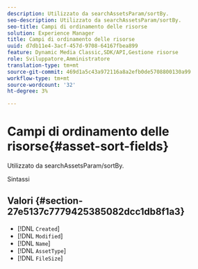```yaml
---
description: Utilizzato da searchAssetsParam/sortBy.
seo-description: Utilizzato da searchAssetsParam/sortBy.
seo-title: Campi di ordinamento delle risorse
solution: Experience Manager
title: Campi di ordinamento delle risorse
uuid: d7db11e4-3acf-457d-9708-64167fbea899
feature: Dynamic Media Classic,SDK/API,Gestione risorse
role: Sviluppatore,Amministratore
translation-type: tm+mt
source-git-commit: 469d1a5c43a972116a8a2efb0de5708800130a99
workflow-type: tm+mt
source-wordcount: '32'
ht-degree: 3%

---
```



# Campi di ordinamento delle risorse{#asset-sort-fields}

Utilizzato da searchAssetsParam/sortBy.

Sintassi

## Valori {#section-27e5137c7779425385082dcc1db8f1a3}

* [!DNL `Created`]
* [!DNL `Modified`]
* [!DNL `Name`]
* [!DNL `AssetType`]
* [!DNL `FileSize`]

